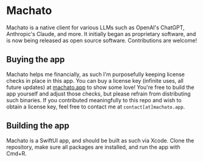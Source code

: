 # Machato

Machato is a native client for various LLMs such as OpenAI's ChatGPT, Anthropic's Claude, and more. It initially began as proprietary software, and is now being released as open source software. Contributions are welcome!

## Buying the app

Machato helps me financially, as such I'm purposefully keeping license checks in place in this app. You can buy a license key (infinite uses, all future updates) at [machato.app](https://machato.app) to show some love! You're free to build the app yourself and adjust those checks, but please refrain from distributing such binaries. If you contributed meaningfully to this repo and wish to obtain a license key, feel free to contact me at `contact[at]machato.app`.

## Building the app

Machato is a SwiftUI app, and should be built as such via Xcode. Clone the repository, make sure all packages are installed, and run the app with Cmd+R.
